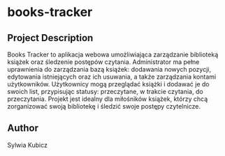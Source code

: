 <h1>books-tracker</h1>

<h2>Project Description</h2>
Books Tracker to aplikacja webowa umożliwiająca zarządzanie biblioteką książek oraz śledzenie postępów czytania. 
Administrator ma pełne uprawnienia do zarządzania bazą książek: dodawania nowych pozycji, edytowania istniejących 
oraz ich usuwania, a także zarządzania kontami użytkowników. Użytkownicy mogą przeglądać książki i dodawać je do 
swoich list, przypisując statusy: przeczytane, w trakcie czytania, do przeczytania. Projekt jest idealny dla 
miłośników książek, którzy chcą zorganizować swoją bibliotekę i śledzić swoje postępy czytelnicze.

<h2>Author</h2>
<p>Sylwia Kubicz</p>
